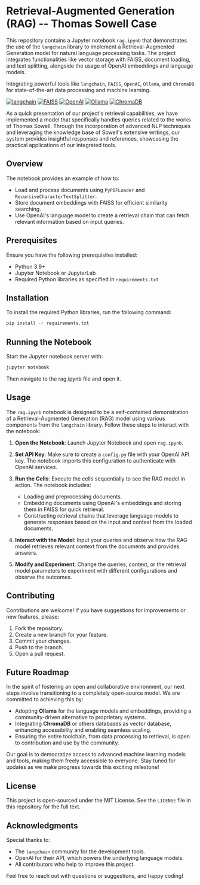 # Retrieval-Augmented Generation (RAG) -- Thomas Sowell Case


This repository contains a Jupyter notebook `rag.ipynb` that demonstrates the use of the `langchain` library to implement a Retrieval-Augmented Generation model for natural language processing tasks. The project integrates functionalities like vector storage with FAISS, document loading, and text splitting, alongside the usage of OpenAI embeddings and language models.


Integrating powerful tools like `langchain`, `FAISS`, `OpenAI`, `Ollama`, and `ChromaDB` for state-of-the-art data processing and machine learning.

[![langchain](https://img.shields.io/badge/langchain-integration-blue.svg)](https://github.com/your-username/langchain-repo)
[![FAISS](https://img.shields.io/badge/FAISS-fast%20indexing-red.svg)](https://github.com/facebookresearch/faiss)
[![OpenAI](https://img.shields.io/badge/OpenAI-API-green.svg)](https://openai.com/api/)
[![Ollama](https://img.shields.io/badge/Ollama-service-purple.svg)](https://ollama.your-service-url.com)
[![ChromaDB](https://img.shields.io/badge/ChromaDB-database-orange.svg)](https://chromadb.your-database-url.com)


As a quick presentation of our project's retrieval capabilities, we have implemented a model that specifically handles queries related to the works of Thomas Sowell. Through the incorporation of advanced NLP techniques and leveraging the knowledge base of Sowell's extensive writings, our system provides insightful responses and references, showcasing the practical applications of our integrated tools.

## Overview

The notebook provides an example of how to:

- Load and process documents using `PyPDFLoader` and `RecursiveCharacterTextSplitter`.
- Store document embeddings with FAISS for efficient similarity searching.
- Use OpenAI's language model to create a retrieval chain that can fetch relevant information based on input queries.

## Prerequisites

Ensure you have the following prerequisites installed:

- Python 3.9+
- Jupyter Notebook or JupyterLab
- Required Python libraries as specified in `requirements.txt`

## Installation

To install the required Python libraries, run the following command:

```bash
pip install -r requirements.txt
```

## Running the Notebook

Start the Jupyter notebook server with:

```bash
jupyter notebook
```
Then navigate to the rag.ipynb file and open it.

## Usage

The `rag.ipynb` notebook is designed to be a self-contained demonstration of a Retrieval-Augmented Generation (RAG) model using various components from the `langchain` library. Follow these steps to interact with the notebook:

1. **Open the Notebook**: Launch Jupyter Notebook and open `rag.ipynb`.

2. **Set API Key**: Make sure to create a `config.py` file with your OpenAI API key. The notebook imports this configuration to authenticate with OpenAI services.

3. **Run the Cells**: Execute the cells sequentially to see the RAG model in action. The notebook includes:
   - Loading and preprocessing documents.
   - Embedding documents using OpenAI's embeddings and storing them in FAISS for quick retrieval.
   - Constructing retrieval chains that leverage language models to generate responses based on the input and context from the loaded documents.

4. **Interact with the Model**: Input your queries and observe how the RAG model retrieves relevant context from the documents and provides answers.

5. **Modify and Experiment**: Change the queries, context, or the retrieval model parameters to experiment with different configurations and observe the outcomes.

## Contributing

Contributions are welcome! If you have suggestions for improvements or new features, please:

1. Fork the repository.
2. Create a new branch for your feature.
3. Commit your changes.
4. Push to the branch.
5. Open a pull request.


## Future Roadmap

In the spirit of fostering an open and collaborative environment, our next steps involve transitioning to a completely open-source model. We are committed to achieving this by:

- Adopting **Ollama** for the language models and embeddings, providing a community-driven alternative to proprietary systems.
- Integrating **ChromaDB** or others databases as vector database, enhancing accessibility and enabling seamless scaling.
- Ensuring the entire toolchain, from data processing to retrieval, is open to contribution and use by the community.

Our goal is to democratize access to advanced machine learning models and tools, making them freely accessible to everyone. Stay tuned for updates as we make progress towards this exciting milestone!

## License

This project is open-sourced under the MIT License. See the `LICENSE` file in this repository for the full text.

## Acknowledgments

Special thanks to:

- The `langchain` community for the development tools.
- OpenAI for their API, which powers the underlying language models.
- All contributors who help to improve this project.

Feel free to reach out with questions or suggestions, and happy coding!
